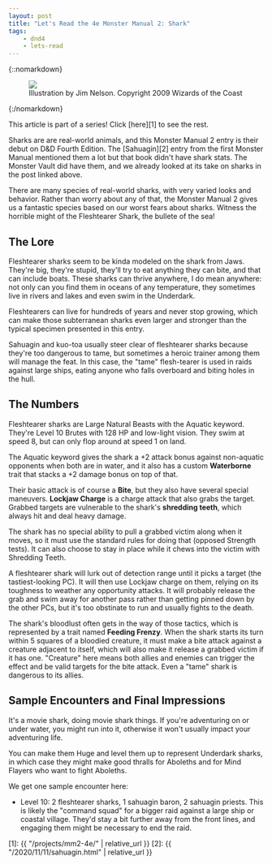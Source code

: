 ```yaml
---
layout: post
title: "Let's Read the 4e Monster Manual 2: Shark"
tags:
    - dnd4
    - lets-read
---
```


{::nomarkdown}
<figure class="center">
  <img src="{{ "/assets/wir-mm2-4e-shark.png" | absolute_url }}"/>
  <figcaption>
    Illustration by Jim Nelson. Copyright 2009 Wizards of the Coast
  </figcaption>
</figure>
{:/nomarkdown}

This article is part of a series! Click [here][1] to see the rest.

Sharks are are real-world animals, and this Monster Manual 2 entry is their
debut on D&D Fourth Edition. The [Sahuagin][2] entry from the first Monster
Manual mentioned them a lot but that book didn't have shark stats. The Monster
Vault did have them, and we already looked at its take on sharks in the post
linked above.

There are many species of real-world sharks, with very varied looks and
behavior. Rather than worry about any of that, the Monster Manual 2 gives us a
fantastic species based on our worst fears about sharks. Witness the horrible
might of the Fleshtearer Shark, the bullete of the sea!

## The Lore

Fleshtearer sharks seem to be kinda modeled on the shark from Jaws. They're big,
they're stupid, they'll try to eat anything they can bite, and that can include
boats. These sharks can thrive anywhere, I do mean anywhere: not only can you
find them in oceans of any temperature, they sometimes live in rivers and lakes
and even swim in the Underdark.

Fleshtearers can live for hundreds of years and never stop growing, which can
make those subterranean sharks even larger and stronger than the typical
specimen presented in this entry.

Sahuagin and kuo-toa usually steer clear of fleshtearer sharks because they're
too dangerous to tame, but sometimes a heroic trainer among them will manage the
feat. In this case, the "tame" flesh-tearer is used in raids against large
ships, eating anyone who falls overboard and biting holes in the hull.

## The Numbers

Fleshtearer sharks are Large Natural Beasts with the Aquatic keyword. They're
Level 10 Brutes with 128 HP and low-light vision. They swim at speed 8, but can
only flop around at speed 1 on land.

The Aquatic keyword gives the shark a +2 attack bonus against non-aquatic
opponents when both are in water, and it also has a custom **Waterborne** trait
that stacks a +2 damage bonus on top of that.

Their basic attack is of course a **Bite**, but they also have several special
maneuvers. **Lockjaw Charge** is a charge attack that also grabs the
target. Grabbed targets are vulnerable to the shark's **shredding teeth**, which
always hit and deal heavy damage.

The shark has no special ability to pull a grabbed victim along when it moves,
so it must use the standard rules for doing that (opposed Strength tests). It
can also choose to stay in place while it chews into the victim with Shredding
Teeth.

A fleshtearer shark will lurk out of detection range until it picks a target
(the tastiest-looking PC). It will then use Lockjaw charge on them, relying on
its toughness to weather any opportunity attacks. It will probably release the
grab and swim away for another pass rather than getting pinned down by the other
PCs, but it's too obstinate to run and usually fights to the death.

The shark's bloodlust often gets in the way of those tactics, which is
represented by a trait named **Feeding Frenzy**. When the shark starts its turn
within 5 squares of a bloodied creature, it must make a bite attack against a
creature adjacent to itself, which will also make it release a grabbed victim if
it has one. "Creature" here means both allies and enemies can trigger the effect
and be valid targets for the bite attack. Even a "tame" shark is dangerous to
its allies.

## Sample Encounters and Final Impressions

It's a movie shark, doing movie shark things. If you're adventuring on or under
water, you might run into it, otherwise it won't usually impact your adventuring
life.

You can make them Huge and level them up to represent Underdark sharks, in which
case they might make good thralls for Aboleths and for Mind Flayers who want to
fight Aboleths.

We get one sample encounter here:

- Level 10: 2 fleshtearer sharks, 1 sahuagin baron, 2 sahuagin priests. This is
  likely the "command squad" for a bigger raid against a large ship or coastal
  village. They'd stay a bit further away from the front lines, and engaging
  them might be necessary to end the raid.

[1]: {{ "/projects/mm2-4e/" | relative_url }}
[2]: {{ "/2020/11/11/sahuagin.html" | relative_url }}
